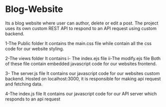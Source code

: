 # Blog-Website
Its a blog website where user can author, delete or edit a post.
The project uses its own custom REST API to respond to an API request using custom backend.


1-The Public folder
It contains the main.css file while contain all the css code for our website styling.


2-The views folder
It contains
i- The index.ejs file
ii-The modify.ejs file
Both of these file contain embedded javascript code for our websites frontend.

3- The server.js file
It contains our javascript code for our websites custom backend. 
Hosted on localhost:3000, it is responsible for making api request and fetching data.

4-The index.js file
It contains our javascript code for our API server which responds to an api request
